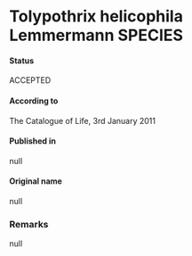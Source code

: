 # Tolypothrix helicophila Lemmermann SPECIES

#### Status
ACCEPTED

#### According to
The Catalogue of Life, 3rd January 2011

#### Published in
null

#### Original name
null

### Remarks
null